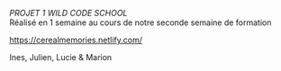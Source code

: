 *PROJET 1 WILD CODE SCHOOL*  
Réalisé en 1 semaine au cours de notre seconde semaine de formation

https://cerealmemories.netlify.com/

Ines, Julien, Lucie & Marion 
